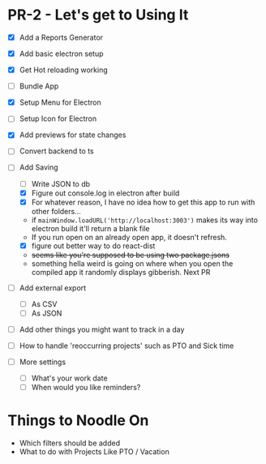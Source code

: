 # PR-2 - Let's get to Using It

- [x] Add a Reports Generator
- [x] Add basic electron setup
- [x] Get Hot reloading working
- [ ] Bundle App
- [x] Setup Menu for Electron
- [ ] Setup Icon for Electron
- [x] Add previews for state changes
- [ ] Convert backend to ts
- [ ] Add Saving   
    - [ ] Write JSON to db 
    - [x] Figure out console.log in electron after build
    - [x] For whatever reason, I have no idea how to get this app to run with other folders...
    - if `mainWindow.loadURL('http://localhost:3003')` makes its way into electron build it'll return a blank file
    - If you run open on an already open app, it doesn't refresh.
    - [x] figure out better way to do react-dist
    - ~~seems like you're supposed to be using two package.jsons~~
    - something hella weird is going on where when you open the compiled app it randomly displays gibberish. 
Next PR

- [ ] Add external export
    - [ ] As CSV
    - [ ] As JSON
- [ ] Add other things you might want to track in a day
- [ ] How to handle 'reoccurring projects' such as PTO and Sick time 
- [ ] More settings
     - [ ] What's your work date
     - [ ] When would you like reminders?

# Things to Noodle On

- Which filters should be added
- What to do with Projects Like PTO / Vacation